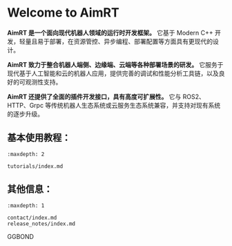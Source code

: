 # Welcome to AimRT

**AimRT 是一个面向现代机器人领域的运行时开发框架。** 它基于 Modern C++ 开发，轻量且易于部署，在资源管控、异步编程、部署配置等方面具有更现代的设计。


**AimRT 致力于整合机器人端侧、边缘端、云端等各种部署场景的研发。** 它服务于现代基于人工智能和云的机器人应用，提供完善的调试和性能分析工具链，以及良好的可观测性支持。


**AimRT 还提供了全面的插件开发接口，具有高度可扩展性。** 它与 ROS2、HTTP、Grpc 等传统机器人生态系统或云服务生态系统兼容，并支持对现有系统的逐步升级。


## **基本使用教程**：
```{toctree}
:maxdepth: 2

tutorials/index.md
```

## **其他信息**：
```{toctree}
:maxdepth: 1

contact/index.md
release_notes/index.md
```

GGBOND
